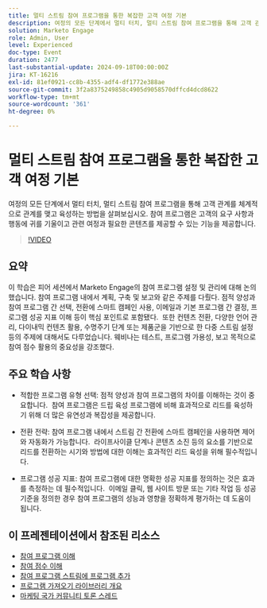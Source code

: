```yaml
---
title: 멀티 스트림 참여 프로그램을 통한 복잡한 고객 여정 기본
description: 여정의 모든 단계에서 멀티 터치, 멀티 스트림 참여 프로그램을 통해 고객 관계를 체계적으로 관계를 맺고 육성하는 방법을 살펴보십시오. 참여 프로그램은 고객의 요구 사항과 행동에 귀를 기울이고 관련 여정과 필요한 콘텐츠를 제공할 수 있는 기능을 제공합니다.
solution: Marketo Engage
role: Admin, User
level: Experienced
doc-type: Event
duration: 2477
last-substantial-update: 2024-09-18T00:00:00Z
jira: KT-16216
exl-id: 81ef0921-cc8b-4355-adf4-df1772e388ae
source-git-commit: 3f2a8375249858c4905d9058570dffcd4dcd8622
workflow-type: tm+mt
source-wordcount: '361'
ht-degree: 0%

---
```


# 멀티 스트림 참여 프로그램을 통한 복잡한 고객 여정 기본

여정의 모든 단계에서 멀티 터치, 멀티 스트림 참여 프로그램을 통해 고객 관계를 체계적으로 관계를 맺고 육성하는 방법을 살펴보십시오. 참여 프로그램은 고객의 요구 사항과 행동에 귀를 기울이고 관련 여정과 필요한 콘텐츠를 제공할 수 있는 기능을 제공합니다.

>[!VIDEO](https://video.tv.adobe.com/v/3434490/?learn=on)

## 요약

이 학습은 피어 세션에서 Marketo Engage의 참여 프로그램 설정 및 관리에 대해 논의했습니다. 참여 프로그램 내에서 계획, 구축 및 보고와 같은 주제를 다뤘다. 점적 양성과 참여 프로그램 간 선택, 전환에 스마트 캠페인 사용, 이메일과 기본 프로그램 간 결정, 프로그램 성공 지표 이해 등이 핵심 포인트로 포함됐다. &#x200B; 또한 컨텐츠 전환, 다양한 언어 관리, 다이내믹 컨텐츠 활용, 수명주기 단계 또는 제품군을 기반으로 한 다중 스트림 설정 등의 주제에 대해서도 다루었습니다. 웨비나는 테스트, 프로그램 가용성, 보고 목적으로 참여 점수 활용의 중요성을 강조했다. &#x200B;

## 주요 학습 사항

* 적합한 프로그램 유형 선택: 점적 양성과 참여 프로그램의 차이를 이해하는 것이 중요합니다. &#x200B; 참여 프로그램은 드립 육성 프로그램에 비해 효과적으로 리드를 육성하기 위해 더 많은 유연성과 복잡성을 제공합니다. &#x200B;

* 전환 전략: 참여 프로그램 내에서 스트림 간 전환에 스마트 캠페인을 사용하면 제어와 자동화가 가능합니다. &#x200B; 라이프사이클 단계나 콘텐츠 소진 등의 요소를 기반으로 리드를 전환하는 시기와 방법에 대한 이해는 효과적인 리드 육성을 위해 필수적입니다.

* 프로그램 성공 지표: 참여 프로그램에 대한 명확한 성공 지표를 정의하는 것은 효과를 측정하는 데 필수적입니다. &#x200B; 이메일 클릭, 웹 사이트 방문 또는 기타 작업 등 성공 기준을 정의한 경우 참여 프로그램의 성능과 영향을 정확하게 평가하는 데 도움이 됩니다. &#x200B;

## 이 프레젠테이션에서 참조된 리소스

* [참여 프로그램 이해](https://experienceleague.adobe.com/en/docs/marketo/using/product-docs/email-marketing/drip-nurturing/creating-an-engagement-program/understanding-engagement-programs)
* [참여 점수 이해](https://experienceleague.adobe.com/en/docs/marketo/using/product-docs/email-marketing/drip-nurturing/reports-and-notifications/understanding-the-engagement-score)
* [참여 프로그램 스트림에 프로그램 추가](https://experienceleague.adobe.com/en/docs/marketo/using/product-docs/email-marketing/drip-nurturing/creating-an-engagement-program/adding-a-program-to-an-engagement-program-stream)
* [프로그램 가져오기 라이브러리 개요](https://experienceleague.adobe.com/en/docs/marketo/using/product-docs/core-marketo-concepts/programs/program-library/program-import-library-overview)
* [마케팅 국가 커뮤니티 토론 스레드](https://nation.marketo.com/t5/product-discussions/sept-17-webinar-learn-from-your-peers-master-complex-customer/td-p/352582)
